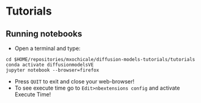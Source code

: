 # Tutorials

## Running notebooks
* Open a terminal and type:
```
cd $HOME/repositories/mxochicale/diffusion-models-tutorials/tutorials
conda activate diffusionmodelsVE
jupyter notebook --browser=firefox
```
* Press `QUIT` to exit and close your web-browser! 
* To see execute time go to `Edit>nbextensions config` and activate Execute Time!
